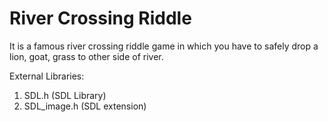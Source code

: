 # River Crossing Riddle
It is a famous river crossing riddle game in which you have to safely drop a lion, goat, grass to other side of river.

External Libraries:
1. SDL.h 	(SDL Library)
2. SDL_image.h 	(SDL extension)

